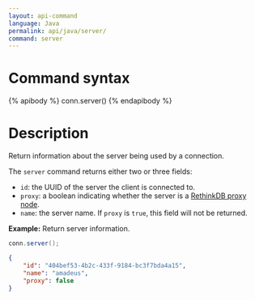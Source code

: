 ```yaml
---
layout: api-command 
language: Java
permalink: api/java/server/
command: server
---
```


# Command syntax #

{% apibody %}
conn.server()
{% endapibody %}

# Description #

Return information about the server being used by a connection.

The `server` command returns either two or three fields:

* `id`: the UUID of the server the client is connected to.
* `proxy`: a boolean indicating whether the server is a [RethinkDB proxy node][rp].
* `name`: the server name. If `proxy` is `true`, this field will not be returned.

[rp]: /docs/sharding-and-replication/#running-a-proxy-node

__Example:__ Return server information.

```java
conn.server();
```

```json
{
    "id": "404bef53-4b2c-433f-9184-bc3f7bda4a15",
    "name": "amadeus",
    "proxy": false
}
```
